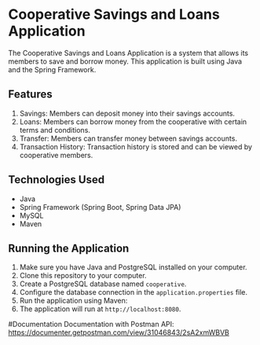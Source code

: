 # Cooperative Savings and Loans Application

The Cooperative Savings and Loans Application is a system that allows its members to save and borrow money. This application is built using Java and the Spring Framework.

## Features

1. Savings: Members can deposit money into their savings accounts.
2. Loans: Members can borrow money from the cooperative with certain terms and conditions.
3. Transfer: Members can transfer money between savings accounts.
4. Transaction History: Transaction history is stored and can be viewed by cooperative members.

## Technologies Used

- Java
- Spring Framework (Spring Boot, Spring Data JPA)
- MySQL
- Maven

## Running the Application

1. Make sure you have Java and PostgreSQL installed on your computer.
2. Clone this repository to your computer.
3. Create a PostgreSQL database named `cooperative`.
4. Configure the database connection in the `application.properties` file.
5. Run the application using Maven:
6. The application will run at `http://localhost:8080`.

#Documentation
Documentation with Postman API: https://documenter.getpostman.com/view/31046843/2sA2xmWBVB
